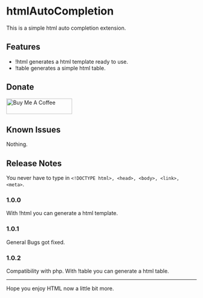 # htmlAutoCompletion

This is a simple html auto completion extension.

## Features

- !html generates a html template ready to use.
- !table generates a simple html table.

## Donate

<a href="https://www.buymeacoffee.com/F4Bz3" target="_blank"><img src="https://cdn.buymeacoffee.com/buttons/default-orange.png" alt="Buy Me A Coffee" height="41" width="174"></a>

## Known Issues

Nothing.

## Release Notes

You never have to type in ```<!DOCTYPE html>, <head>, <body>, <link>, <meta>```.

### 1.0.0

With !html you can generate a html template.

### 1.0.1

General Bugs got fixed.

### 1.0.2

Compatibility with php.
With !table you can generate a html table.

-----------------------------------------------------------------------------------------------------------

Hope you enjoy HTML now a little bit more.